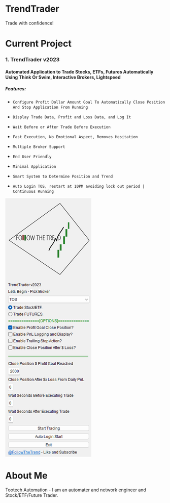 # TrendTrader

Trade with confidence!


# Current Project

### 1. TrendTrader v2023
#### Automated Application to Trade Stocks, ETFs, Futures Automatically Using Think Or Swim, Interactive Brokers, Lightspeed
##### Features:
*     Configure Profit Dollar Amount Goal To Automatically Close Position And Stop Application From Running
*     Display Trade Data, Profit and Loss Data, and Log It
*     Wait Before or After Trade Before Execution
*     Fast Execution, No Emotional Aspect, Removes Hesitation
*     Multiple Broker Support
*     End User Friendly
*     Minimal Application
*     Smart System to Determine Position and Trend
*     Auto Login TOS, restart at 10PM avoiding lock out period | Continuous Running
     
![alt text](https://raw.githubusercontent.com/tootechautomation/TrendTrader/main/Images/App1.png?token=GHSAT0AAAAAACDDRDSRZCTHHPLMCHHWSK6SZDPUDOQ?raw=true) 

 
# About Me
 Tootech Automation - I am an automater and network engineer and Stock/ETF/Future Trader.
 
